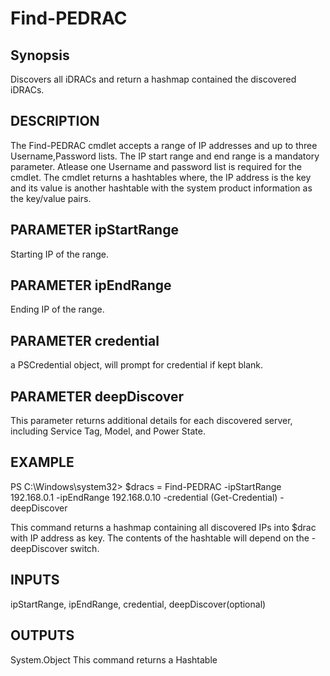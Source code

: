 # Find-PEDRAC #
## Synopsis ##
   Discovers all iDRACs and return a hashmap contained the discovered iDRACs.
## DESCRIPTION ##
   The Find-PEDRAC cmdlet accepts a range of IP addresses and up to three Username,Password lists. The IP start range and end range is a mandatory parameter. Atlease one Username and password list is required for the cmdlet.
   The cmdlet returns a hashtables where, the IP address is the key and its value is another hashtable with the system product information as the key/value pairs. 

## PARAMETER ipStartRange ##
Starting IP of the range.

## PARAMETER ipEndRange ##
Ending IP of the range.

## PARAMETER credential ##
a PSCredential object, will prompt for credential if kept blank.

## PARAMETER deepDiscover ##
This parameter returns additional details for each discovered server, including Service Tag, Model, and Power State.

## EXAMPLE ##
PS C:\Windows\system32> $dracs = Find-PEDRAC -ipStartRange 192.168.0.1 -ipEndRange 192.168.0.10 -credential (Get-Credential) -deepDiscover
    
This command returns a hashmap containing all discovered IPs into $drac with IP address as key. The contents of the hashtable will depend on the -deepDiscover switch.

## INPUTS ##
   ipStartRange, ipEndRange, credential, deepDiscover(optional)
## OUTPUTS ##
   System.Object
   This command returns a Hashtable